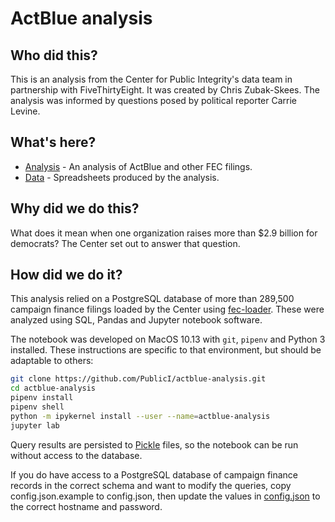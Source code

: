 # ActBlue analysis

## Who did this?

This is an analysis from the Center for Public Integrity's data team in partnership with FiveThirtyEight. It was created by Chris Zubak-Skees. The analysis was informed by questions posed by political reporter Carrie Levine.

## What's here?

* [Analysis](https://publici.github.io/actblue-analysis/analysis.html) - An analysis of ActBlue and other FEC filings.
* [Data](data) - Spreadsheets produced by the analysis.

## Why did we do this?

What does it mean when one organization raises more than $2.9 billion for democrats? The Center set out to answer that question.

## How did we do it?

This analysis relied on a PostgreSQL database of more than 289,500 campaign finance filings loaded by the Center using [fec-loader](https://github.com/PublicI/fec-loader). These were analyzed using SQL, Pandas and Jupyter notebook software.

The notebook was developed on MacOS 10.13 with `git`, `pipenv` and Python 3 installed. These instructions are specific to that environment, but should be adaptable to others:

```sh
git clone https://github.com/PublicI/actblue-analysis.git
cd actblue-analysis
pipenv install
pipenv shell
python -m ipykernel install --user --name=actblue-analysis
jupyter lab
```

Query results are persisted to [Pickle](https://docs.python.org/3/library/pickle.html) files, so the notebook can be run without access to the database.

If you do have access to a PostgreSQL database of campaign finance records in the correct schema and want to modify the queries, copy config.json.example to config.json, then update the values in [config.json](config.json) to the correct hostname and password.
